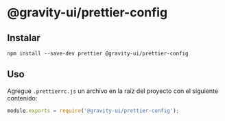 # @gravity-ui/prettier-config

## Instalar

```
npm install --save-dev prettier @gravity-ui/prettier-config
```

## Uso

Agregue `.prettierrc.js` un archivo en la raíz del proyecto con el siguiente contenido:

```js
module.exports = require('@gravity-ui/prettier-config');
```

